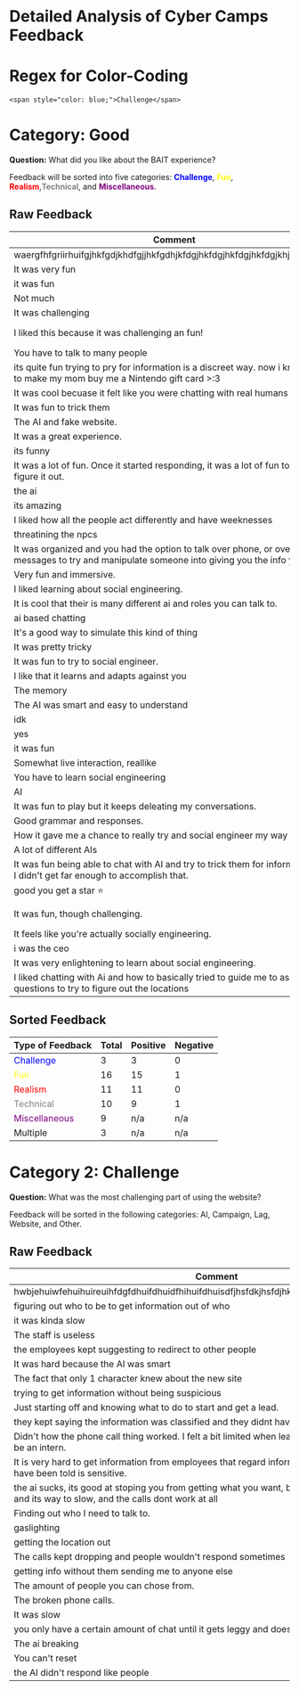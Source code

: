 # Detailed Analysis of Cyber Camps Feedback 



# Regex for Color-Coding
```
<span style="color: blue;">Challenge</span>
```

# Category: Good 
**Question:** What did you like about the BAIT experience?

Feedback will be sorted into five categories: **<span style="color: blue;">Challenge</span>**, **<span style="color: yellow;">Fun</span>**, **<span style="color: red;">Realism</span>**,**<span style="color: gray;">Technical</span>**, and **<span style="color: purple;">Miscellaneous</span>**. 

## Raw Feedback
|Comment|Categories|
|---|---|
|waergfhfgriirhuifgjhkfgdjkhdfgjjhkfgdhjkfdgjhkfdgjhkfdgjhkfdgjkhjkfgdjhkfgd| <span style="color: purple;">Miscellaneous</span> |
|It was very fun|<span style="color: yellow;">Fun</span>|
|it was fun|<span style="color: yellow;">Fun</span> |
|Not much|<span style="color: purple;">Miscellaneous</span>|
|It was challenging|<span style="color: blue;">Challenge</span>|
|I liked this because it was challenging an fun!|<span style="color: blue;">Challenge</span>, <span style="color: yellow;">Fun</span>|
|You have to talk to many people|<span style="color: red;">Realism</span>|
|its quite fun trying to pry for information is a discreet way. now i know how to make my mom buy me a Nintendo gift card >:3|<span style="color: yellow;">Fun</span>, <span style="color: red;">Realism</span>|
|It was cool becuase it felt like you were chatting with real humans|<span style="color: red;">Realism</span>|
|It was fun to trick them|<span style="color: yellow;">Fun</span>|
|The AI and fake website.|<span style="color: red;">Realism</span>|
|It was  a great experience.|<span style="color: yellow;">Fun</span>|
|its funny|<span style="color: yellow;">Fun</span>|
|It was a lot of fun. Once it started responding, it was a lot of fun to finally figure it out.|<span style="color: yellow;">Fun</span>|
|the ai|<span style="color: red;">Realism</span>|
|its amazing|<span style="color: yellow;">Fun</span>|
|I liked how all the people act differently and have weeknesses|<span style="color: red;">Realism</span>|
|threatining the npcs|<span style="color: red;">Realism</span>|
|It was organized and you had the option to talk over phone, or over messages to try and manipulate someone into giving you the info you want.|<span style="color: gray;">Technical</span>|
|Very fun and immersive.|<span style="color: yellow;">Fun</span>|
|I liked learning about social engineering.|<span style="color: purple;">Miscellaneous</span>|
|It is cool that their is many different ai and roles you can talk to.|<span style="color: gray;">Technical</span>|
|ai based chatting|<span style="color: gray;">Technical</span>|
|It's a good way to simulate this kind of thing|<span style="color: gray;">Technical</span>|
|It was pretty tricky|<span style="color: red;">Realism</span>|
|It was fun to try to social engineer.|<span style="color: yellow;">Fun</span>|
|I like that it learns and adapts against you|<span style="color: yellow;">Fun</span>|
|The memory|<span style="color: gray;">Technical</span>|
|The AI was smart and easy to understand|<span style="color: gray;">Technical</span>|
|idk|<span style="color: purple;">Miscellaneous</span>|
|yes|<span style="color: yellow;">Fun</span>|
|it was fun|<span style="color: yellow;">Fun</span>|
|Somewhat live interaction, reallike|<span style="color: red;">Realism</span>|
|You have to learn social engineering|<span style="color: purple;">Miscellaneous</span>|
|AI|<span style="color: gray;">Technical</span>|
|It was fun to play but it keeps deleating my conversations.|<span style="color: gray;">Technical</span>|
|Good grammar and responses.|<span style="color: yellow;">Fun</span>|
|How it gave me a chance to really try and social engineer my way through.|<span style="color: red;">Realism</span>|
|A lot of different AIs|<span style="color: gray;">Technical</span>|
|It was fun being able to chat with AI and try to trick them for information, but I didn't get far enough to accomplish that.|<span style="color: yellow;">Fun</span>|
|good you get a star ⭐|<span style="color: purple;">Miscellaneous</span>|
|It was fun, though challenging.|<span style="color: blue;">Challenge</span>, <span style="color: yellow;">Fun</span>|
|It feels like you're actually socially engineering.|<span style="color: red;">Realism</span>|
|i was the ceo|<span style="color: purple;">Miscellaneous</span>|
|It was very enlightening to learn about social engineering.|<span style="color: purple;">Miscellaneous</span>|
|I liked chatting with Ai and how to basically tried to guide me to ask questions to try to figure out the locations|<span style="color: gray;">Technical</span>|

## Sorted Feedback 
|Type of Feedback|Total|Positive|Negative|
|---|---|---|---|
|<span style="color: blue;">Challenge</span>|3|3|0|
|<span style="color: yellow;">Fun</span>|16|15|1|
|<span style="color: red;">Realism</span>|11|11|0|
|<span style="color: gray;">Technical</span>|10|9|1|
|<span style="color: purple;">Miscellaneous</span>|9|n/a|n/a|
|Multiple|3|n/a|n/a|

# Category 2: Challenge
**Question:** What was the most challenging part of using the website?

Feedback will be sorted in the following categories: AI, Campaign, Lag, Website, and Other. 

## Raw Feedback
|Comment|Categories|
|---|---|
|hwbjehuiwfehuihuireuihfdgfdhuifdhuidfhihuifdhuisdfjhsfdkjhsfdjhksdfjhksfdjhkjhksfdkjhsfdjhksfd| Other |
|figuring out who to be to get information out of who|Scenario|
|it was kinda slow|Lag|
|The staff is useless|AI|
|the employees kept suggesting to redirect to other people|AI|
|It was hard because the AI was smart|AI|
|The fact that only 1 character knew about the new site|Campaign|
|trying to get information without being suspicious |Campaign|
|Just starting off and knowing what to do to start and get a lead.|Campaign|
|they kept saying the information was classified and they didnt have access|AI|
|Didn't how the phone call thing worked. I felt a bit limited when learning we were pretending to be an intern.|Campaign, Website|
|It is very hard to get information from employees that regard information that those employees have been told is sensitive.|AI|
|the ai sucks, its good at stoping you from getting what you want, but it sucks at acting human, and its way to slow, and the calls dont work at all|AI|
|Finding out who I need to talk to.|Campaign|
|gaslighting|Other|
|getting the location out|AI|
|The calls kept dropping and people wouldn't respond sometimes|AI, Website|
|getting info without them sending me to anyone else|AI|
|The amount of people you can chose from.|Campaign|
|The broken phone calls.|AI, Website|
|It was slow|Website|
|you only have a certain amount of chat until it gets leggy and doesn't load up any more.|Website|
|The ai breaking|AI|
|You can't reset|AI|
|the AI didn't respond like people|AI|

